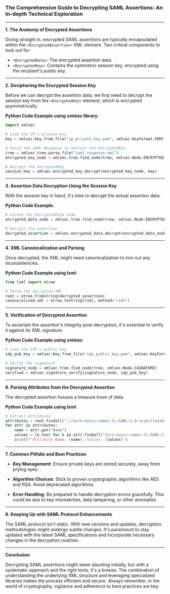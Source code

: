 ### The Comprehensive Guide to Decrypting SAML Assertions: An In-depth Technical Exploration

---

**1. The Anatomy of Encrypted Assertions**

Diving straight in, encrypted SAML assertions are typically encapsulated within the `<EncryptedAssertion>` XML element. Two critical components to look out for:

- `<EncryptedData>`: The encrypted assertion data.
- `<EncryptedKey>`: Contains the symmetric session key, encrypted using the recipient's public key.

---

**2. Deciphering the Encrypted Session Key**

Before we can decrypt the assertion data, we first need to decrypt the session key from the `<EncryptedKey>` element, which is encrypted asymmetrically.

**Python Code Example using xmlsec library**:
```python
import xmlsec

# Load the SP's private key
key = xmlsec.Key.from_file("sp_private_key.pem", xmlsec.KeyFormat.PEM)

# Parse the SAML Response to extract the EncryptedKey
tree = xmlsec.tree.parse_file("saml_response.xml")
encrypted_key_node = xmlsec.tree.find_node(tree, xmlsec.Node.ENCRYPTED_KEY)

# Decrypt the EncryptedKey
session_key = xmlsec.encrypted_key_decrypt(encrypted_key_node, key)
```

---

**3. Assertion Data Decryption Using the Session Key**

With the session key in hand, it's time to decrypt the actual assertion data.

**Python Code Example**:
```python
# Locate the EncryptedData node
encrypted_data_node = xmlsec.tree.find_node(tree, xmlsec.Node.ENCRYPTED_DATA)

# Decrypt the assertion
decrypted_assertion = xmlsec.encrypted_data_decrypt(encrypted_data_node, session_key)
```

---

**4. XML Canonicalization and Parsing**

Once decrypted, the XML might need canonicalization to iron out any inconsistencies.

**Python Code Example using lxml**:
```python
from lxml import etree

# Parse the decrypted XML
root = etree.fromstring(decrypted_assertion)
canonicalized_xml = etree.tostring(root, method="c14n")
```

---

**5. Verification of Decrypted Assertion**

To ascertain the assertion's integrity post-decryption, it's essential to verify it against its XML signature.

**Python Code Example using xmlsec**:
```python
# Load the IdP's public key
idp_pub_key = xmlsec.Key.from_file("idp_public_key.pem", xmlsec.KeyFormat.PEM)

# Verify the signature
signature_node = xmlsec.tree.find_node(tree, xmlsec.Node.SIGNATURE)
verified = xmlsec.signature_verify(signature_node, idp_pub_key)
```

---

**6. Parsing Attributes from the Decrypted Assertion**

The decrypted assertion houses a treasure trove of data.

**Python Code Example using lxml**:
```python
# Extract attributes
attributes = root.findall(".//{urn:oasis:names:tc:SAML:2.0:assertion}Attribute")
for attr in attributes:
    name = attr.get("Name")
    values = [e.text for e in attr.findall("{urn:oasis:names:tc:SAML:2.0:assertion}AttributeValue")]
    print(f"Attribute Name: {name}, Values: {values}")
```

---

**7. Common Pitfalls and Best Practices**

- **Key Management**: Ensure private keys are stored securely, away from prying eyes.
  
- **Algorithm Choices**: Stick to proven cryptographic algorithms like AES and RSA. Avoid deprecated algorithms.
  
- **Error Handling**: Be prepared to handle decryption errors gracefully. This could be due to key mismatches, data tampering, or other anomalies.

---

**8. Keeping Up with SAML Protocol Enhancements**

The SAML protocol isn't static. With new versions and updates, decryption methodologies might undergo subtle changes. It's paramount to stay updated with the latest SAML specifications and incorporate necessary changes in the decryption routines.

---

**Conclusion**

Decrypting SAML assertions might seem daunting initially, but with a systematic approach and the right tools, it's a breeze. The combination of understanding the underlying XML structure and leveraging specialized libraries makes the process efficient and secure. Always remember, in the world of cryptography, vigilance and adherence to best practices are key.
